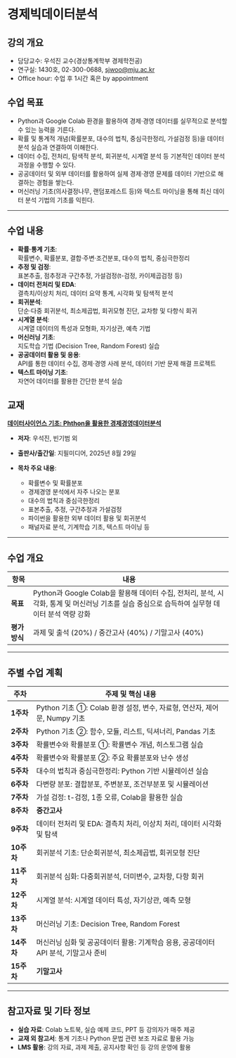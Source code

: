 # 경제빅데이터분석

## 강의 개요

- 담당교수: 우석진 교수(경상통계학부 경제학전공)
- 연구실: 1430호, 02-300-0688, sjwoo@mju.ac.kr
- Office hour: 수업 후 1시간 혹은 by appointment 

## 수업 목표

- Python과 Google Colab 환경을 활용하여 경제·경영 데이터를 실무적으로 분석할 수 있는 능력을 기른다.  
- 확률 및 통계적 개념(확률분포, 대수의 법칙, 중심극한정리, 가설검정 등)을 데이터 분석 실습과 연결하여 이해한다.  
- 데이터 수집, 전처리, 탐색적 분석, 회귀분석, 시계열 분석 등 기본적인 데이터 분석 과정을 수행할 수 있다.  
- 공공데이터 및 외부 데이터를 활용하여 실제 경제·경영 문제를 데이터 기반으로 해결하는 경험을 쌓는다.  
- 머신러닝 기초(의사결정나무, 랜덤포레스트 등)와 텍스트 마이닝을 통해 최신 데이터 분석 기법의 기초를 익힌다.  

---

## 수업 내용

- **확률·통계 기초**:  
  확률변수, 확률분포, 결합·주변·조건분포, 대수의 법칙, 중심극한정리  
- **추정 및 검정**:  
  표본추출, 점추정과 구간추정, 가설검정(t-검정, 카이제곱검정 등)  
- **데이터 전처리 및 EDA**:  
  결측치/이상치 처리, 데이터 요약 통계, 시각화 및 탐색적 분석  
- **회귀분석**:  
  단순·다중 회귀분석, 최소제곱법, 회귀모형 진단, 교차항 및 다항식 회귀  
- **시계열 분석**:  
  시계열 데이터의 특성과 모형화, 자기상관, 예측 기법  
- **머신러닝 기초**:  
  지도학습 기법 (Decision Tree, Random Forest) 실습  
- **공공데이터 활용 및 응용**:  
  API를 통한 데이터 수집, 경제·경영 사례 분석, 데이터 기반 문제 해결 프로젝트  
- **텍스트 마이닝 기초**:  
  자연어 데이터를 활용한 간단한 분석 실습  


##  교재  
[**데이터사이언스 기초: Phthon을 활용한 경제경영데이터분석**](https://search.shopping.naver.com/book/catalog/56503989874?fromwhere=people)  
- **저자**: 우석진, 빈기범 외  
- **출판사/출간일**: 지필미디어, 2025년 8월 29일

- **목차 주요 내용**:  
  - 확률변수 및 확률분포  
  - 경제경영 분석에서 자주 나오는 분포  
  - 대수의 법칙과 중심극한정리  
  - 표본추출, 추정, 구간추정과 가설검정  
  - 파이썬을 활용한 외부 데이터 활용 및 회귀분석  
  - 패널자료 분석, 기계학습 기초, 텍스트 마이닝 등  

---

##  수업 개요

| 항목             | 내용 |
|------------------|------|
| **목표**         | Python과 Google Colab을 활용해 데이터 수집, 전처리, 분석, 시각화, 통계 및 머신러닝 기초를 실습 중심으로 습득하여 실무형 데이터 분석 역량 강화 |
| **평가 방식**    | 과제 및 출석 (20%) / 중간고사 (40%) / 기말고사 (40%) |

---

##  주별 수업 계획

| 주차   | 주제 및 핵심 내용 |
|--------|------------------|
| **1주차**  | Python 기초 ①: Colab 환경 설정, 변수, 자료형, 연산자, 제어문, Numpy 기초 |
| **2주차**  | Python 기초 ②: 함수, 모듈, 리스트, 딕셔너리, Pandas 기초 |
| **3주차**  | 확률변수와 확률분포 ①: 확률변수 개념, 히스토그램 실습 |
| **4주차**  | 확률변수와 확률분포 ②: 주요 확률분포와 난수 생성 |
| **5주차**  | 대수의 법칙과 중심극한정리: Python 기반 시뮬레이션 실습 |
| **6주차**  | 다변량 분포: 결합분포, 주변분포, 조건부분포 및 시뮬레이션 |
| **7주차**  | 가설 검정: t-검정, 1종 오류, Colab을 활용한 실습 |
| **8주차**  | **중간고사** |
| **9주차**  | 데이터 전처리 및 EDA: 결측치 처리, 이상치 처리, 데이터 시각화 및 탐색 |
| **10주차** | 회귀분석 기초: 단순회귀분석, 최소제곱법, 회귀모형 진단 |
| **11주차** | 회귀분석 심화: 다중회귀분석, 더미변수, 교차항, 다항 회귀 |
| **12주차** | 시계열 분석: 시계열 데이터 특성, 자기상관, 예측 모형 |
| **13주차** | 머신러닝 기초: Decision Tree, Random Forest |
| **14주차** | 머신러닝 심화 및 공공데이터 활용: 기계학습 응용, 공공데이터 API 분석, 기말고사 준비 |
| **15주차** | **기말고사** |

---

##  참고자료 및 기타 정보

- **실습 자료**: Colab 노트북, 실습 예제 코드, PPT 등 강의자가 매주 제공  
- **교재 외 참고서**: 통계 기초나 Python 문법 관련 보조 자료로 활용 가능  
- **LMS 활용**: 강의 자료, 과제 제출, 공지사항 확인 등 강의 운영에 활용  
